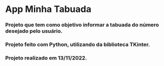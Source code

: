 # App Minha Tabuada
### Projeto que tem como objetivo informar a tabuada do número desejado pelo usuário.
### Projeto feito com Python, utilizando da biblioteca TKinter.
### Projeto realizado em 13/11/2022.

